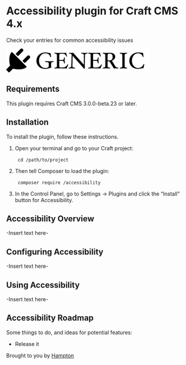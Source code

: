 # Accessibility plugin for Craft CMS 4.x

Check your entries for common accessibility issues

![Screenshot](resources/img/plugin-logo.png)

## Requirements

This plugin requires Craft CMS 3.0.0-beta.23 or later.

## Installation

To install the plugin, follow these instructions.

1. Open your terminal and go to your Craft project:

        cd /path/to/project

2. Then tell Composer to load the plugin:

        composer require /accessibility

3. In the Control Panel, go to Settings → Plugins and click the “Install” button for Accessibility.

## Accessibility Overview

-Insert text here-

## Configuring Accessibility

-Insert text here-

## Using Accessibility

-Insert text here-

## Accessibility Roadmap

Some things to do, and ideas for potential features:

* Release it

Brought to you by [Hampton](www.hampton.agency)
